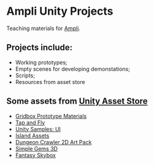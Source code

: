 # Ampli Unity Projects

Teaching materials for [Ampli](https://ampli.com.ua/).

## Projects include:
* Working prototypes;
* Empty scenes for developing demonstations;
* Scripts;
* Resources from asset store

## Some assets from [Unity Asset Store](https://assetstore.unity.com/)
* [Gridbox Prototype Materials](https://assetstore.unity.com/packages/2d/textures-materials/gridbox-prototype-materials-129127)
* [Tap and Fly](https://assetstore.unity.com/packages/2d/characters/sprite-pack-1-tap-and-fly-21454)
* [Unity Samples: UI](https://assetstore.unity.com/packages/essentials/unity-samples-ui-25468)
* [Island Assets](https://assetstore.unity.com/packages/3d/environments/island-assets-56989)
* [Dungeon Crawler 2D Art Pack](https://assetstore.unity.com/packages/templates/packs/dungeon-crawler-2d-art-pack-130827)
* [Simple Gems 3D](https://assetstore.unity.com/packages/3d/props/simple-gems-ultimate-animated-customizable-pack-73764)
* [Fantasy Skybox](https://assetstore.unity.com/packages/2d/textures-materials/sky/fantasy-skybox-free-18353)
